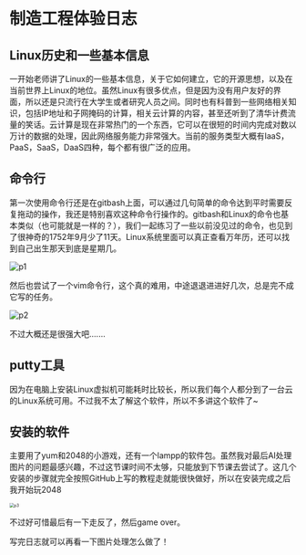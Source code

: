 # 制造工程体验日志

## Linux历史和一些基本信息

一开始老师讲了Linux的一些基本信息，关于它如何建立，它的开源思想，以及在当前世界上Linux的地位。虽然Linux有很多优点，但是因为没有用户友好的界面，所以还是只流行在大学生或者研究人员之间。同时也有科普到一些网络相关知识，包括IP地址和子网掩码的计算，相关云计算的内容，甚至还听到了清华计费流量的笑话。云计算是现在非常热门的一个东西，它可以在很短的时间内完成对数以万计的数据的处理，因此网络服务能力非常强大。当前的服务类型大概有IaaS，PaaS，SaaS，DaaS四种，每个都有很广泛的应用。

## 命令行

第一次使用命令行还是在gitbash上面，可以通过几句简单的命令达到平时需要反复拖动的操作，我还是特别喜欢这种命令行操作的。gitbash和Linux的命令也基本类似（也可能就是一样的？），我们一起练习了一些以前没见过的命令，也见到了很神奇的1752年9月少了11天。Linux系统里面可以真正查看万年历，还可以找到自己出生那天到底是星期几。

![p1](https://github.com/xzy-xyz/test/blob/master/1.png)

然后也尝试了一个vim命令行，这个真的难用，中途退退进进好几次，总是完不成它写的任务。

![p2](https://github.com/xzy-xyz/test/blob/master/2.png)

不过大概还是很强大吧.......

## putty工具

因为在电脑上安装Linux虚拟机可能耗时比较长，所以我们每个人都分到了一台云的Linux系统可用。不过我不太了解这个软件，所以不多讲这个软件了~

## 安装的软件

主要用了yum和2048的小游戏，还有一个lampp的软件包。虽然我对最后AI处理图片的问题最感兴趣，不过这节课时间不太够，只能放到下节课去尝试了。这几个安装的步骤就完全按照GitHub上写的教程走就能很快做好，所以在安装完成之后我开始玩2048

<img src="https://github.com/xzy-xyz/test/blob/master/1.png" alt="p3" style="zoom:50%;" />

不过好可惜最后有一下走反了，然后game over。

写完日志就可以再看一下图片处理怎么做了！

